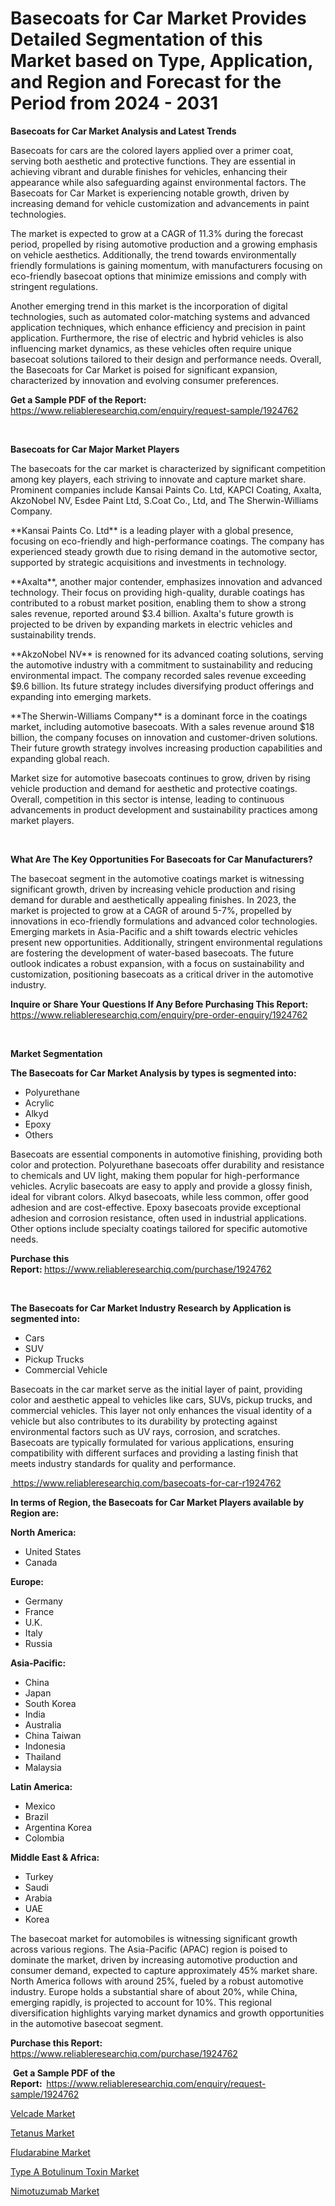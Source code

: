 <p><h1>Basecoats for Car Market Provides Detailed Segmentation of this Market based on Type, Application, and Region and Forecast for the Period from 2024 - 2031</h1></p><p><strong>Basecoats for Car Market Analysis and Latest Trends</strong></p>
<p><p>Basecoats for cars are the colored layers applied over a primer coat, serving both aesthetic and protective functions. They are essential in achieving vibrant and durable finishes for vehicles, enhancing their appearance while also safeguarding against environmental factors. The Basecoats for Car Market is experiencing notable growth, driven by increasing demand for vehicle customization and advancements in paint technologies.</p><p>The market is expected to grow at a CAGR of 11.3% during the forecast period, propelled by rising automotive production and a growing emphasis on vehicle aesthetics. Additionally, the trend towards environmentally friendly formulations is gaining momentum, with manufacturers focusing on eco-friendly basecoat options that minimize emissions and comply with stringent regulations.</p><p>Another emerging trend in this market is the incorporation of digital technologies, such as automated color-matching systems and advanced application techniques, which enhance efficiency and precision in paint application. Furthermore, the rise of electric and hybrid vehicles is also influencing market dynamics, as these vehicles often require unique basecoat solutions tailored to their design and performance needs. Overall, the Basecoats for Car Market is poised for significant expansion, characterized by innovation and evolving consumer preferences.</p></p>
<p><strong>Get a Sample PDF of the Report:&nbsp;</strong> <a href="https://www.reliableresearchiq.com/enquiry/request-sample/1924762?utm_campaign=1807&utm_medium=2&utm_source=Github&utm_content=ia&utm_term=24102024&utm_id=basecoats-for-car">https://www.reliableresearchiq.com/enquiry/request-sample/1924762</a></p>
<p>&nbsp;</p>
<p><strong>Basecoats for Car Major Market Players</strong></p>
<p><p>The basecoats for the car market is characterized by significant competition among key players, each striving to innovate and capture market share. Prominent companies include Kansai Paints Co. Ltd, KAPCI Coating, Axalta, AkzoNobel NV, Esdee Paint Ltd, S.Coat Co., Ltd, and The Sherwin-Williams Company.</p><p>**Kansai Paints Co. Ltd** is a leading player with a global presence, focusing on eco-friendly and high-performance coatings. The company has experienced steady growth due to rising demand in the automotive sector, supported by strategic acquisitions and investments in technology.</p><p>**Axalta**, another major contender, emphasizes innovation and advanced technology. Their focus on providing high-quality, durable coatings has contributed to a robust market position, enabling them to show a strong sales revenue, reported around $3.4 billion. Axalta's future growth is projected to be driven by expanding markets in electric vehicles and sustainability trends.</p><p>**AkzoNobel NV** is renowned for its advanced coating solutions, serving the automotive industry with a commitment to sustainability and reducing environmental impact. The company recorded sales revenue exceeding $9.6 billion. Its future strategy includes diversifying product offerings and expanding into emerging markets.</p><p>**The Sherwin-Williams Company** is a dominant force in the coatings market, including automotive basecoats. With a sales revenue around $18 billion, the company focuses on innovation and customer-driven solutions. Their future growth strategy involves increasing production capabilities and expanding global reach.</p><p>Market size for automotive basecoats continues to grow, driven by rising vehicle production and demand for aesthetic and protective coatings. Overall, competition in this sector is intense, leading to continuous advancements in product development and sustainability practices among market players.</p></p>
<p>&nbsp;</p>
<p><strong>What Are The Key Opportunities For Basecoats for Car Manufacturers?</strong></p>
<p><p>The basecoat segment in the automotive coatings market is witnessing significant growth, driven by increasing vehicle production and rising demand for durable and aesthetically appealing finishes. In 2023, the market is projected to grow at a CAGR of around 5-7%, propelled by innovations in eco-friendly formulations and advanced color technologies. Emerging markets in Asia-Pacific and a shift towards electric vehicles present new opportunities. Additionally, stringent environmental regulations are fostering the development of water-based basecoats. The future outlook indicates a robust expansion, with a focus on sustainability and customization, positioning basecoats as a critical driver in the automotive industry.</p></p>
<p><strong>Inquire or Share Your Questions If Any Before Purchasing This Report:</strong> <a href="https://www.reliableresearchiq.com/enquiry/pre-order-enquiry/1924762?utm_campaign=1807&utm_medium=2&utm_source=Github&utm_content=ia&utm_term=24102024&utm_id=basecoats-for-car">https://www.reliableresearchiq.com/enquiry/pre-order-enquiry/1924762</a></p>
<p>&nbsp;</p>
<p><strong>Market Segmentation</strong></p>
<p><strong>The Basecoats for Car Market Analysis by types is segmented into:</strong></p>
<p><ul><li>Polyurethane</li><li>Acrylic</li><li>Alkyd</li><li>Epoxy</li><li>Others</li></ul></p>
<p><p>Basecoats are essential components in automotive finishing, providing both color and protection. Polyurethane basecoats offer durability and resistance to chemicals and UV light, making them popular for high-performance vehicles. Acrylic basecoats are easy to apply and provide a glossy finish, ideal for vibrant colors. Alkyd basecoats, while less common, offer good adhesion and are cost-effective. Epoxy basecoats provide exceptional adhesion and corrosion resistance, often used in industrial applications. Other options include specialty coatings tailored for specific automotive needs.</p></p>
<p><strong>Purchase this Report:&nbsp;</strong><a href="https://www.reliableresearchiq.com/purchase/1924762?utm_campaign=1807&utm_medium=2&utm_source=Github&utm_content=ia&utm_term=24102024&utm_id=basecoats-for-car">https://www.reliableresearchiq.com/purchase/1924762</a></p>
<p>&nbsp;</p>
<p><strong>The Basecoats for Car Market Industry Research by Application is segmented into:</strong></p>
<p><ul><li>Cars</li><li>SUV</li><li>Pickup Trucks</li><li>Commercial Vehicle</li></ul></p>
<p><p>Basecoats in the car market serve as the initial layer of paint, providing color and aesthetic appeal to vehicles like cars, SUVs, pickup trucks, and commercial vehicles. This layer not only enhances the visual identity of a vehicle but also contributes to its durability by protecting against environmental factors such as UV rays, corrosion, and scratches. Basecoats are typically formulated for various applications, ensuring compatibility with different surfaces and providing a lasting finish that meets industry standards for quality and performance.</p></p>
<p><a href="https://www.reliableresearchiq.com/basecoats-for-car-r1924762?utm_campaign=1807&utm_medium=2&utm_source=Github&utm_content=ia&utm_term=24102024&utm_id=basecoats-for-car">&nbsp;https://www.reliableresearchiq.com/basecoats-for-car-r1924762</a></p>
<p><strong>In terms of Region, the Basecoats for Car Market Players available by Region are:</strong></p>
<p>
    <p> <strong> North America: </strong>
        <ul>
            <li>United States</li>
            <li>Canada</li>
        </ul>
        </p> 
    <p> <strong> Europe: </strong>
        <ul>
            <li>Germany</li>
            <li>France</li>
            <li>U.K.</li>
            <li>Italy</li>
            <li>Russia</li>
        </ul>
        </p> 
    <p> <strong> Asia-Pacific: </strong>
        <ul>
            <li>China</li>
            <li>Japan</li>
            <li>South Korea</li>
            <li>India</li>
            <li>Australia</li>
            <li>China Taiwan</li>
            <li>Indonesia</li>
            <li>Thailand</li>
            <li>Malaysia</li>
        </ul>
        </p> 
    <p> <strong> Latin America: </strong>
        <ul>
            <li>Mexico</li>
            <li>Brazil</li>
            <li>Argentina Korea</li>
            <li>Colombia</li>
        </ul>
        </p> 
    <p> <strong> Middle East & Africa: </strong>
        <ul>
            <li>Turkey</li>
            <li>Saudi</li>
            <li>Arabia</li>
            <li>UAE</li>
            <li>Korea</li>
        </ul>
    </p>
    </p>
<p><p>The basecoat market for automobiles is witnessing significant growth across various regions. The Asia-Pacific (APAC) region is poised to dominate the market, driven by increasing automotive production and consumer demand, expected to capture approximately 45% market share. North America follows with around 25%, fueled by a robust automotive industry. Europe holds a substantial share of about 20%, while China, emerging rapidly, is projected to account for 10%. This regional diversification highlights varying market dynamics and growth opportunities in the automotive basecoat segment.</p></p>
<p><strong>Purchase this Report: </strong><a href="https://www.reliableresearchiq.com/purchase/1924762?utm_campaign=1807&utm_medium=2&utm_source=Github&utm_content=ia&utm_term=24102024&utm_id=basecoats-for-car">https://www.reliableresearchiq.com/purchase/1924762</a></p>
<p>&nbsp;<strong>Get a Sample PDF of the Report:&nbsp;&nbsp;</strong><a href="https://www.reliableresearchiq.com/enquiry/request-sample/1924762?utm_campaign=1807&utm_medium=2&utm_source=Github&utm_content=ia&utm_term=24102024&utm_id=basecoats-for-car">https://www.reliableresearchiq.com/enquiry/request-sample/1924762</a></p>
<p><strong></strong></p>
<p><p><a href="https://www.linkedin.com/pulse/velcade-market-global-share-ranking-overall-sales-yjk9e?utm_campaign=1807&utm_medium=2&utm_source=Github&utm_content=ia&utm_term=24102024&utm_id=basecoats-for-car">Velcade Market</a></p><p><a href="https://www.linkedin.com/pulse/tetanus-market-global-share-ranking-overall-sales-demand-jprhe?utm_campaign=1807&utm_medium=2&utm_source=Github&utm_content=ia&utm_term=24102024&utm_id=basecoats-for-car">Tetanus Market</a></p><p><a href="https://www.linkedin.com/pulse/navigating-global-fludarabine-market-from-trends-strategy-b2kge?utm_campaign=1807&utm_medium=2&utm_source=Github&utm_content=ia&utm_term=24102024&utm_id=basecoats-for-car">Fludarabine Market</a></p><p><a href="https://www.linkedin.com/pulse/future-type-botulinum-toxin-market-global-forecast-trends-2024-7vqpe?utm_campaign=1807&utm_medium=2&utm_source=Github&utm_content=ia&utm_term=24102024&utm_id=basecoats-for-car">Type A Botulinum Toxin Market</a></p><p><a href="https://www.linkedin.com/pulse/nimotuzumab-market-research-report-forecast-growth-prospects-z7yhe?utm_campaign=1807&utm_medium=2&utm_source=Github&utm_content=ia&utm_term=24102024&utm_id=basecoats-for-car">Nimotuzumab Market</a></p></p>
